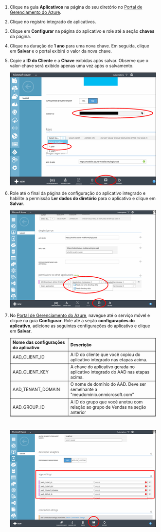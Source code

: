 ﻿1. Clique na guia **Aplicativos** na página do seu diretório no [Portal de Gerenciamento do Azure](https://manage.windowsazure.com/).
  
2. Clique no registro integrado de aplicativos.

3. Clique em **Configurar** na página do aplicativo e role até a seção **chaves** da página. 
4. Clique na duração de **1 ano** para uma nova chave. Em seguida, clique em **Salvar** e o portal exibirá o valor da nova chave.
5. Copie a **ID do Cliente** e a **Chave** exibidas após salvar. Observe que o valor-chave será exibido apenas uma vez após o salvamento. 

    ![](./media/mobile-services-generate-aad-app-registration-access-key-rbac/client-id-and-key.png)

6. Role até o final da página de configuração do aplicativo integrado e habilite a permissão **Ler dados do diretório** para o aplicativo e clique em **Salvar**.

    ![](./media/mobile-services-generate-aad-app-registration-access-key-rbac/app-perms.png)


7. No [Portal de Gerenciamento do Azure](https://manage.windowsazure.com/), navegue até o serviço móvel e clique na guia **Configurar**. Role até a seção **configurações do aplicativo**, adicione as seguintes configurações do aplicativo e clique em **Salvar**. 

    <table border="1">
    <tr>
    <th>Nome das configurações do aplicativo</th><th>Descrição</th>
    </tr>
    <tr>
    <td>AAD_CLIENT_ID</td><td>A ID do cliente que você copiou do aplicativo integrado nas etapas acima.</td>
    </tr>
    <tr>
    <td>AAD_CLIENT_KEY</td><td>A chave do aplicativo gerada no aplicativo integrado do AAD nas etapas acima.</td>
    </tr>
    <tr>
    <td>AAD_TENANT_DOMAIN</td><td>O nome de domínio do AAD. Deve ser semelhante a "meudominio.onmicrosoft.com"</td>
    </tr>
    <tr>
    <td>AAD_GROUP_ID</td><td>A ID do grupo que você anotou com relação ao grupo de Vendas na seção anterior</td>
    </tr>
    </table><br/>

 
    ![](./media/mobile-services-generate-aad-app-registration-access-key-rbac/aad-app-settings.png)
  


<!--HONumber=52-->